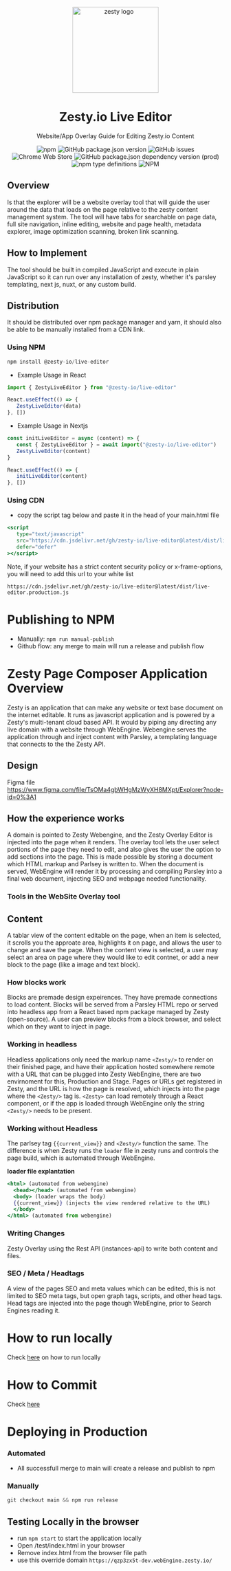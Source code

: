 <p align="center">

<img src="https://brand.zesty.io/zesty-io-logo.svg" alt="zesty logo" width="200">
<p>

<h1 align="center"> Zesty.io Live Editor </h1>
<p align="center">
Website/App Overlay Guide for Editing Zesty.io Content

<p>
<div align="center">

![npm](https://img.shields.io/npm/dt/@zesty-io/live-editor?style=flat-square)
![GitHub package.json version](https://img.shields.io/github/package-json/v/zesty-io/live-editor?style=flat-square)
![GitHub issues](https://img.shields.io/github/issues/zesty-io/live-editor?style=flat-square)
![Chrome Web Store](https://img.shields.io/chrome-web-store/rating/mnkmogppmhhmafgfljgckpkapodofjob?style=flat-square)
![GitHub package.json dependency version (prod)](https://img.shields.io/github/package-json/dependency-version/zesty-io/live-editor/react?style=flat-square)
![npm type definitions](https://img.shields.io/npm/types/@zesty-io/live-editor?style=flat-square)
![NPM](https://img.shields.io/npm/l/@zesty-io/live-editor?style=flat-square)

</div>

## Overview

Is that the explorer will be a website overlay tool that will guide the user around the data that loads on the page relative to the zesty content management system. The tool will have tabs for searchable on page data, full site navigation, inline editing, website and page health, metadata explorer, image optimization scanning, broken link scanning.

## How to Implement

The tool should be built in compiled JavaScript and execute in plain JavaScript so it can run over any installation of zesty, whether it's parsley templating, next js, nuxt, or any custom build.

## Distribution

It should be distributed over npm package manager and yarn, it should also be able to be manually installed from a CDN link.

### Using NPM

```jsx
npm install @zesty-io/live-editor
```

-  Example Usage in React

```jsx
import { ZestyLiveEditor } from "@zesty-io/live-editor"

React.useEffect(() => {
   ZestyLiveEditor(data)
}, [])
```

-  Example Usage in Nextjs

```jsx
const initLiveEditor = async (content) => {
   const { ZestyLiveEditor } = await import("@zesty-io/live-editor")
   ZestyLiveEditor(content)
}

React.useEffect(() => {
   initLiveEditor(content)
}, [])
```

### Using CDN

-  copy the script tag below and paste it in the head of your main.html file

```jsx
<script
   type="text/javascript"
   src="https://cdn.jsdelivr.net/gh/zesty-io/live-editor@latest/dist/live-editor.production.js"
   defer="defer"
></script>
```

Note, if your website has a strict content security policy or x-frame-options, you will need to add this url to your white list

```
https://cdn.jsdelivr.net/gh/zesty-io/live-editor@latest/dist/live-editor.production.js
```

# Publishing to NPM

-  Manually: `npm run manual-publish`
-  Github flow: any merge to main will run a release and publish flow

# Zesty Page Composer Application Overview

Zesty is an application that can make any website or text base document on the internet editable. It runs as javascript application and is powered by a Zesty's multi-tenant cloud based API. It would by piping any directing any live domain with a website through WebEngine. Webengine serves the application through and inject content with Parsley, a templating language that connects to the the Zesty API.

## Design

Figma file https://www.figma.com/file/TsOMa4gbWHgMzWyXH8MXpt/Explorer?node-id=0%3A1

## How the experience works

A domain is pointed to Zesty Webengine, and the Zesty Overlay Editor is injected into the page when it renders. The overlay tool lets the user select portions of the page they need to edit, and also gives the user the option to add sections into the page. This is made possible by storing a document which HTML markup and Parlsey is written to. When the document is served, WebEngine will render it by processing and compiling Parsley into a final web document, injecting SEO and webpage needed functionality.

### Tools in the WebSite Overlay tool

## Content

A tablar view of the content editable on the page, when an item is selected, it scrolls you the approate area, highlights it on page, and allows the user to change and save the page. When the content view is selected, a user may select an area on page where they would like to edit contnet, or add a new block to the page (like a image and text block).

### How blocks work

Blocks are premade design expeirences. They have premade connections to load content. Blocks will be served from a Parsley HTML repo or served into headless app from a React based npm package managed by Zesty (open-source). A user can preview blocks from a block browser, and select which on they want to inject in page.

### Working in headless

Headless applications only need the markup name `<Zesty/>` to render on their finished page, and have their application hosted somewhere remote with a URL that can be plugged into Zesty WebEngine, there are two envirnoment for this, Production and Stage. Pages or URLs get registered in Zesty, and the URL is how the page is resolved, which injects into the page where the `<Zesty/>` tag is. `<Zesty>` can load remotely through a React component, or if the app is loaded through WebEngine only the string `<Zesty/>` needs to be present.

### Working without Headless

The parlsey tag `{{current_view}}` and `<Zesty/>` function the same. The difference is when Zesty runs the `loader` file in zesty runs and controls the page build, which is automated through WebEngine.

**loader file explantation**

```jsx
<html> (automated from webengine)
  <head></head> (automated from webengine)
  <body> (loader wraps the body)
  {{current_view}} (injects the view rendered relative to the URL)
  </body>
</html> (automated from webengine)
```

### Writing Changes

Zesty Overlay using the Rest API (instances-api) to write both content and files.

### SEO / Meta / Headtags

A view of the pages SEO and meta values which can be edited, this is not limited to SEO meta tags, but open graph tags, scripts, and other head tags. Head tags are injected into the page though WebEngine, prior to Search Engines reading it.

# How to run locally

Check <a href="https://github.com/zesty-io/live-editor/blob/development/CONTRIBUTING.md#quickstart-local-frontend-development">here</a> on how to run locally</a>

# How to Commit

Check <a href="https://github.com/zesty-io/live-editor/blob/development/CONTRIBUTING.md#Using-the-Project's-Standard-Commit Messages">here</a>

# Deploying in Production

### Automated

-  All successfull merge to main will create a release and publish to npm

### Manually

```jsx
git checkout main && npm run release
```

## Testing Locally in the browser

-  run `npm start` to start the application locally
-  Open /test/index.html in your browser
-  Remove index.html from the browser file path
-  use this override domain `https://qzp3zx5t-dev.webEngine.zesty.io/`
